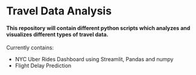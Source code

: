 # Travel Data Analysis

#### This repository will contain different python scripts which analyzes and visualizes different types of travel data. 

Currently contains:
- NYC Uber Rides Dashboard using Streamlit, Pandas and numpy
- Flight Delay Prediction
